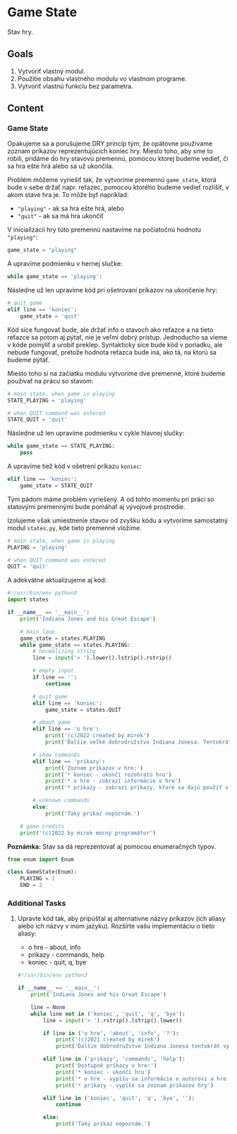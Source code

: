 # Game State

Stav hry.


## Goals

1. Vytvoriť vlastný modul.
2. Použitie obsahu vlastného modulu vo vlastnom programe.
3. Vytvoriť vlastnú funkciu bez parametra.


## Content

### Game State

Opakujeme sa a porušujeme DRY princíp tým, že opätovne používame zoznam príkazov reprezentujúcich koniec hry. Miesto toho, aby sme to robili, pridáme do hry stavovú premennú, pomocou ktorej budeme vedieť, či sa hra ešte hrá alebo sa už ukončila.

Problém môžeme vyriešiť tak, že vytvoríme premennú `game_state`, ktorá bude v sebe držať napr. reťazec, pomocou ktorého budeme vedieť rozlíšiť, v akom stave hra je. To môže byť napríklad:

* `"playing"` - ak sa hra ešte hrá, alebo
* `"quit"` - ak sa má hra ukončiť

V inicializácii hry túto premennú nastavíme na počiatočnú hodnotu `"playing"`:

```python
game_state = "playing"
```

A upravíme podmienku v hernej slučke:

```python
while game_state == 'playing':
```

Následne už len upravíme kód pri ošetrovaní príkazov na ukončenie hry:

```python
# quit game
elif line == 'koniec':
    game_state = 'quit'
```

Kód síce fungovať bude, ale držať info o stavoch ako reťazce a na tieto reťazce sa potom aj pýtať, nie je veľmi dobrý prístup. Jednoducho sa vieme v kóde pomýliť a urobiť preklep. Syntakticky síce bude kód v poriadku, ale nebude fungovať, pretože hodnota reťazca bude iná, ako tá, na ktorú sa budeme pýtať.

Miesto toho si na začiatku modulu vytvoríme dve premenné, ktoré budeme používať na prácu so stavom:

```python
# main state, when game is playing
STATE_PLAYING = 'playing'

# when QUIT command was entered
STATE_QUIT = 'quit'
```

Následne už len upravíme podmienku v cykle hlavnej slučky:

```python
while game_state == STATE_PLAYING:
    pass
```

A upravíme tiež kód v ošetrení príkazu `koniec`:

```python
elif line == 'koniec':
    game_state = STATE_QUIT
```

Tým pádom máme problém vyriešený. A od tohto momentu pri práci so statovými premennými bude pomáhať aj vývojové prostredie.

Izolujeme však umiestnenie stavov od zvyšku kódu a vytvoríme samostatný modul `states.py`, kde tieto premenné vložíme.

```python
# main state, when game is playing
PLAYING = 'playing'

# when QUIT command was entered
QUIT = 'quit'
```

A adekvátne aktualizujeme aj kód:

```python
#!/usr/bin/env python3
import states

if __name__ == '__main__':
    print('Indiana Jones and his Great Escape')

    # main loop
    game_state = states.PLAYING
    while game_state == states.PLAYING:
        # normalizing string
        line = input('> ').lower().lstrip().rstrip()

        # empty input
        if line == '':
            continue

        # quit game
        elif line == 'koniec':
            game_state = states.QUIT

        # about game
        elif line == 'o hre':
            print('(c)2022 created by mirek')
            print('Ďalšie veľké dobrodružstvo Indiana Jonesa. Tentokrát zápasí s jazykom Python v tmavej miestnosti.')

        # show commands
        elif line == 'prikazy':
            print('Zoznam príkazov v hre:')
            print('* koniec - ukončí rozohratú hru')
            print('* o hre - zobrazí informácie o hre')
            print('* prikazy - zobrazí príkazy, ktoré sa dajú použiť v hre')

        # unknown commands
        else:
            print('Taký príkaz nepoznám.')

    # game credits
    print('(c)2022 by mirek mocný programátor')

```

**Poznámka:** Stav sa dá reprezentovať aj pomocou enumeračných typov.

```python
from enum import Enum

class GameState(Enum):
    PLAYING = 1
    END = 2
```


### Additional Tasks

1. Upravte kód tak, aby pripúšťal aj alternatívne názvy príkazov (ich aliasy alebo ich názvy v inom jazyku). Rozšírte vašu implementáciu o tieto aliasy:

   * o hre - about, info
   * prikazy - commands, help
   * koniec - quit, q, bye

   ```python
   #!/usr/bin/env python3

   if __name__ == '__main__':
       print('Indiana Jones and his Great Escape')

       line = None
       while line not in ('koniec', 'quit', 'q', 'bye'):
           line = input('> ').rstrip().lstrip().lower()

           if line in ('o hre', 'about', 'info', '?'):
               print('(c)2021 created by mirek')
               print('Ďalšie dobrodružstvo Indiana Jonesa tentokrát vytvorené v jazyku Python.')

           elif line in ('prikazy', 'commands', 'help'):
               print('Dostupné príkazy v hre:')
               print('* koniec - ukončí hru')
               print('* o hre - vypíšu sa informácie o autorovi a hre samotnej')
               print('* príkazy - vypíše sa zoznam príkazov hry')

           elif line in ('koniec', 'quit', 'q', 'bye', ''):
               continue

           else:
               print('Taký príkaz nepoznám.')
   ```
